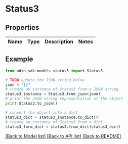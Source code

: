 # Status3


## Properties

Name | Type | Description | Notes
------------ | ------------- | ------------- | -------------

## Example

```python
from odin_sdk.models.status3 import Status3

# TODO update the JSON string below
json = "{}"
# create an instance of Status3 from a JSON string
status3_instance = Status3.from_json(json)
# print the JSON string representation of the object
print Status3.to_json()

# convert the object into a dict
status3_dict = status3_instance.to_dict()
# create an instance of Status3 from a dict
status3_form_dict = status3.from_dict(status3_dict)
```
[[Back to Model list]](../README.md#documentation-for-models) [[Back to API list]](../README.md#documentation-for-api-endpoints) [[Back to README]](../README.md)



